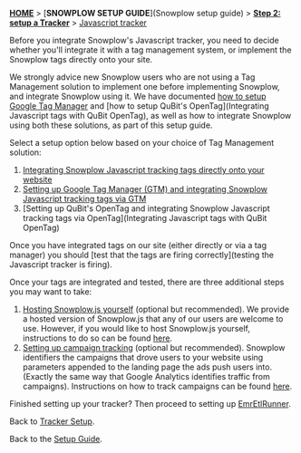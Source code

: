[**HOME**](Home) > [**SNOWPLOW SETUP GUIDE**](Snowplow setup guide) > [**Step 2: setup a Tracker**](choosing-a-tracker) > [Javascript tracker](Javascript-tracker-setup)

Before you integrate Snowplow's Javascript tracker, you need to decide whether you'll integrate it with a tag management system, or implement the Snowplow tags directly onto your site.

We strongly advice new Snowplow users who are not using a Tag Management solution to implement one before implementing Snowplow, and integrate Snowplow using it. We have documented [how to setup Google Tag Manager](Integrating-javascript-tags-with-Google-Tag-Manager) and [how to setup QuBit's OpenTag](Integrating Javascript tags with QuBit OpenTag), as well as how to integrate Snowplow using both these solutions, as part of this setup guide.

Select a setup option below based on your choice of Tag Management solution:

1. [Integrating Snowplow Javascript tracking tags directly onto your website](integrating-javascript-tags-onto-your-website) 
2. [Setting up Google Tag Manager (GTM) and integrating Snowplow Javascript tracking tags via GTM](Integrating-javascript-tags-with-Google-Tag-Manager) 
3. [Setting up QuBit's OpenTag and integrating Snowplow Javascript tracking tags via OpenTag](Integrating Javascript tags with QuBit OpenTag)

Once you have integrated tags on our site (either directly or via a tag manager) you should [test that the tags are firing correctly](testing the Javascript tracker is firing).

Once your tags are integrated and tested, there are three additional steps you may want to take:

1. [Hosting Snowplow.js yourself](self-hosting-snowplow-js) (optional but recommended). We provide a hosted version of Snowplow.js that any of our users are welcome to use. However, if you would like to host Snowplow.js yourself, instructions to do so can be found [here](self-hosting-snowplow-js).
2. [Setting up campaign tracking](tracking-your-marketing-campaigns) (optional but recommended). Snowplow identifiers the campaigns that drove users to your website using parameters appended to the landing page the ads push users into. (Exactly the same way that Google Analytics identifies traffic from campaigns). Instructions on how to track campaigns can be found [here](tracking-your-marketing-campaigns).

Finished setting up your tracker? Then proceed to setting up [EmrEtlRunner](Setting-up-EmrEtlRunner).

Back to [Tracker Setup](Setting-up-a-tracker).

Back to the [Setup Guide](Setting-up-Snowplow).

